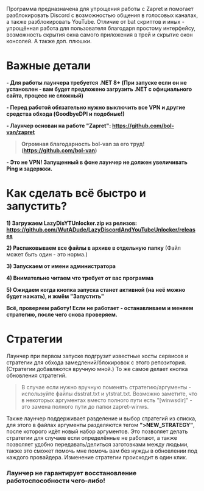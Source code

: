 Программа предназначена для упрощения работы с Zapret и помогает разблокировать Discord с возможностью общения в голосовых каналах, а также разблокировать YouTube. Отличие от bat скриптов и иных - упрощённая работа для пользователя благодаря простому интерфейсу, возможность скрытия окна самого приложения в трей и скрытие окон консолей. А также доп. плюшки. 

# Важные детали
**- Для работы лаунчера требуется .NET 8+ (При запуске если он не установлен - вам будет предложено загрузить .NET с официального сайта, процесс не сложный)**

**- Перед работой обязательно нужно выключить все VPN и другие средства обхода (GoodbyeDPI и подобные!)**

**- Лаунчер основан на работе "Zapret": https://github.com/bol-van/zapret**
>**Огромная благодарность bol-van за его труд! (https://github.com/bol-van)**

**- Это не VPN! Запущенный в фоне лаунчер не должен увеличивать Ping и задержки.**

# Как сделать всё быстро и запустить?
**1) Загружаем LazyDisYTUnlocker.zip из релизов: https://github.com/WutADude/LazyDiscordAndYouTubeUnlocker/releases**

**2) Распаковываем все файлы в архиве в отдельную папку** (Файл может быть один - это норма.)

**3) Запускаем от имени администратора**

**4) Внимательно читаем что требует от вас программа**

**5) Ожидаем когда кнопка запуска станет активной (на неё можно будет нажать), и жмём "Запустить"**

**Всё, проверяем работу! Если не работает - останавливаем и меняем стратегию, после чего снова проверяем.**

# Стратегии
Лаунчер при первом запуске подгрузит известные хосты сервисов и стратегии для обхода замедлений/блокировок с этого репозитория. (Стратегии добавляются вручную мной.)
То же самое делает кнопка обновления стратегий.

> В случае если нужно вручную поменять стратегию/аргументы - используйте файлы dsstrat.txt и ytstrat.txt. Возможно заметите, что в некоторых аргументах вместо полного пути есть "[winwsdir]" - это замена полного пути до папки zapret-winws.

Также лаунчер поддерживает разделение и выбор стратегий из списка, для этого в файлах аргументы разделяются тегом **">NEW_STRATEGY"**, после которого идёт новый набор аргументов. Это позволяет делать стратегии для случаев если определённые не работают, а также позволяет удобно передавать/делиться заготовками между людьми, также это сможет помочь мне помочь вам без нужды в обновлении под каждого провайдера. Изменение стратегии происходит в один клик.

### Лаунчер не гарантирует восстановление работоспособности чего-либо! 
